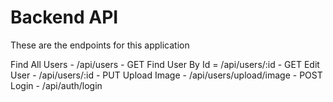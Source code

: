 # Backend API
These are the endpoints for this application

Find All Users - /api/users - GET
Find User By Id = /api/users/:id - GET
Edit User - /api/users/:id - PUT
Upload Image - /api/users/upload/image - POST
Login - /api/auth/login


